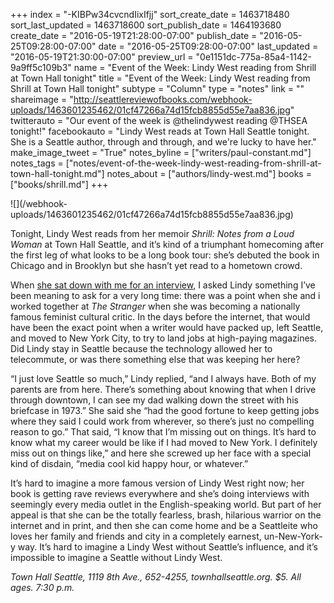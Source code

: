+++
index = "-KIBPw34cvcndIixIfjj"
sort_create_date = 1463718480
sort_last_updated = 1463718600
sort_publish_date = 1464193680
create_date = "2016-05-19T21:28:00-07:00"
publish_date = "2016-05-25T09:28:00-07:00"
date = "2016-05-25T09:28:00-07:00"
last_updated = "2016-05-19T21:30:00-07:00"
preview_url = "0e1151dc-775a-85a4-1142-9a9ff5c109b3"
name = "Event of the Week: Lindy West reading from Shrill at Town Hall tonight"
title = "Event of the Week: Lindy West reading from Shrill at Town Hall tonight"
subtype = "Column"
type = "notes"
link = ""
shareimage = "http://seattlereviewofbooks.com/webhook-uploads/1463601235462/01cf47266a74d15fcb8855d55e7aa836.jpg"
twitterauto = "Our event of the week is @thelindywest reading @THSEA tonight!"
facebookauto = "Lindy West reads at Town Hall Seattle tonight. She is a Seattle author, through and through, and we're lucky to have her."
make_image_tweet = "True"
notes_byline = ["writers/paul-constant.md"]
notes_tags = ["notes/event-of-the-week-lindy-west-reading-from-shrill-at-town-hall-tonight.md"]
notes_about = ["authors/lindy-west.md"]
books = ["books/shrill.md"]
+++
<p class="image-left">![](/webhook-uploads/1463601235462/01cf47266a74d15fcb8855d55e7aa836.jpg)</p>

Tonight, Lindy West reads from her memoir *Shrill: Notes from a Loud Woman* at Town Hall Seattle, and it’s kind of a triumphant homecoming after the first leg of what looks to be a long book tour: she’s debuted the book in Chicago and in Brooklyn but she hasn’t yet read to a hometown crowd. 

When [she sat down with me for an interview](http://seattlereviewofbooks.com/notes/2016/05/18/talking-with-lindy-west-about-fantasy-novels-deadlines-and-why-seattle-is-her-home/), I asked Lindy something I’ve been meaning to ask for a very long time: there was a point when she and i worked together at *The Stranger* when she was becoming a nationally famous feminist cultural critic. In the days before the internet, that would have been the exact point when a writer would have packed up, left Seattle, and moved to New York City, to try to land jobs at high-paying magazines. Did Lindy stay in Seattle because the technology allowed her to telecommute, or was there something else that was keeping her here?

“I just love Seattle so much,” Lindy replied, “and I always have. Both of my parents are from here. There’s something about knowing that when I drive through downtown, I can see my dad walking down the street with his briefcase in 1973.” She said she “had the good fortune to keep getting jobs where they said I could work from wherever, so there’s just no compelling reason to go.” That said, “I know that I’m missing out on things. It’s hard to know what my career would be like if I had moved to New York. I definitely miss out on things like,” and here she screwed up her face with a special kind of disdain, “media cool kid happy hour, or whatever.”

It’s hard to imagine a more famous version of Lindy West right now; her book is getting rave reviews everywhere and she’s doing interviews with seemingly every media outlet in the English-speaking world. But part of her appeal is that she can be the totally fearless, brash, hilarious warrior on the internet and in print, and then she can come home and be a Seattleite who loves her family and friends and city in a completely earnest, un-New-York-y way. It’s hard to imagine a Lindy West without Seattle’s influence, and it’s impossible to imagine a Seattle without Lindy West.

*Town Hall Seattle, 1119 8th Ave., 652-4255, townhallseattle.org. $5. All ages. 7:30 p.m.*